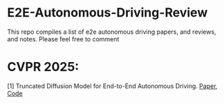 # E2E-Autonomous-Driving-Review
This repo compiles a list of e2e autonomous driving papers, and reviews, and notes. Please feel free to comment


# CVPR 2025: 
[1] Truncated Diffusion Model for End-to-End Autonomous Driving. [Paper](https://arxiv.org/abs/2411.15139), [Code](https://github.com/hustvl/DiffusionDrive)
